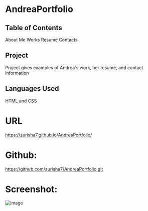 # AndreaPortfolio

## Table of Contents
  About Me
  Works
  Resume
  Contacts
  
## Project 
  Project gives examples of Andrea's work, her resume, and contact information
  
## Languages Used
  HTML and CSS
  
  # URL
  https://zurisha7.github.io/AndreaPortfolio/
  
  # Github:
  https://github.com/zurisha7/AndreaPortfolio.git
  
  # Screenshot: 
![image](https://user-images.githubusercontent.com/100632883/161397811-e4b6b7df-aa9b-45fd-b42e-669ef898f369.png)
